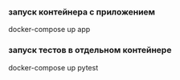### запуск контейнера с приложением
docker-compose up app

### запуск тестов в отдельном контейнере
docker-compose up pytest
